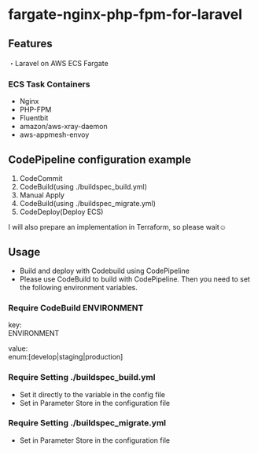 # fargate-nginx-php-fpm-for-laravel


## Features

・Laravel on AWS ECS Fargate

### ECS Task Containers

- Nginx
- PHP-FPM
- Fluentbit
- amazon/aws-xray-daemon
- aws-appmesh-envoy

## CodePipeline configuration example

1. CodeCommit
2. CodeBuild(using ./buildspec_build.yml)
3. Manual Apply
4. CodeBuild(using ./buildspec_migrate.yml)
5. CodeDeploy(Deploy ECS)

I will also prepare an implementation in Terraform, so please wait:relaxed:

## Usage

- Build and deploy with Codebuild using CodePipeline
- Please use CodeBuild to build with CodePipeline. Then you need to set the following environment variables.

### Require CodeBuild ENVIRONMENT
key:  
ENVIRONMENT

value:  
enum:[develop|staging|production]

### Require Setting ./buildspec_build.yml

- Set it directly to the variable in the config file
- Set in Parameter Store in the configuration file

### Require Setting ./buildspec_migrate.yml

- Set in Parameter Store in the configuration file